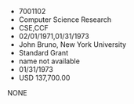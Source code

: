 * 7001102
* Computer Science Research
* CSE,CCF
* 02/01/1971,01/31/1973
* John Bruno, New York University
* Standard Grant
*   name not available
* 01/31/1973
* USD 137,700.00

NONE